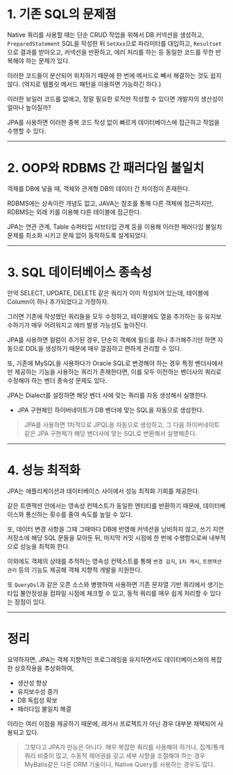 # 1. 기존 SQL의 문제점

Native 쿼리를 사용할 때는 단순 CRUD 작업을 위해서 DB 커넥션을 생성하고, `PreparedStatement` SQL을 작성한 뒤 `SetXxx`으로 파라미터를 대입하고, `Resultset` 으로 결과를 받아오고, 커넥션을 반환하고, 에러 처리를 하는 등 동일한 코드를 무한 반복해야 하는 문제가 있다.

이러한 코드들이 분산되어 위치하기 때문에 한 번에 메서드로 빼서 해결하는 것도 쉽지 않다.
(억지로 템플릿 메서드 패턴을 이용하면 가능하긴 하다.)

이러한 보일러 코드를 없애고, 정말 필요한 로직만 작성할 수 있다면 개발자의 생산성이 얼마나 높이질까?

JPA를 사용하면 이러한 중복 코드 작성 없이 빠르게 데이터베이스에 접근하고 작업을 수행할 수 있다.


---

# 2. OOP와 RDBMS 간 패러다임 불일치

객체를 DB에 넣을 때, 객체와 관계형 DB의 데이터 간 차이점이 존재한다.

RDBMS에는 상속이란 개념도 없고, JAVA는 참조를 통해 다른 객체에 접근하지만, RDBMS는 외래 키를 이용해 다른 테이블에 접근한다.

JPA는 연관 관계, Table 슈퍼타입 서브타입 관계 등을 이용해 이러한 패러다임 불일치 문제를 최소화 시키고 문제 없이 동작하도록 설계되었다.



---

# 3. SQL 데이터베이스 종속성

만약 SELECT, UPDATE, DELETE 같은 쿼리가 이미 작성되어 있는데, 테이블에 Column이 하나 추가되었다고 가정하자.

그러면 기존에 작성했던 쿼리들을 모두 수정하고, 테이블에도 열을 추가하는 등 유지보수하기가 매우 어려워지고 에러 발생 가능성도 높아진다.

JPA를 사용하면 컬럼이 추가된 경우, 단순히 객체에 필드를 하나 추가해주기만 하면 자동으로 DDL을 생성하기 때문에 매우 깔끔하고 편하게 관리할 수 있다.

또, 기존에 MySQL을 사용하다가 Oracle SQL로 변경해야 하는 경우 특정 벤더사에서만 제공하는 기능을 사용하는 쿼리가 존재한다면, 이를 모두 이전하는 벤더사의 쿼리로 수정해야 하는 벤더 종속성 문제도 있다.

JPA는 Dialect를 설정하면 해당 벤더 사에 맞는 쿼리를 자동 생성해서 실행한다.

- JPA 구현체인 하이버네이트가 DB 벤더에 맞는 SQL을 자동으로 생성한다.

> JPA를 사용하면 1차적으로 JPQL을 자동으로 생성하고, 그 다음 하이버네이트 같은 JPA 구현체가 해당 벤더사에 맞는 SQL로 변환해서 실행해준다.


---

# 4. 성능 최적화

JPA는 애플리케이션과 데이터베이스 사이에서 성능 최적화 기회를 제공한다.

같은 트랜잭션 안에서는 영속성 컨텍스트가 동일한 엔티티를 반환하기 때문에, 데이터베이스와 통신하는 횟수를 줄여 속도를 높일 수 있다.

또, 데이터 변경 사항을 그때 그때마다 DB에 반영해 커넥션을 낭비하지 않고, 쓰기 지연 저장소에 해당 SQL 문들을 모아둔 뒤, 마지막 커밋 시점에 한 번에 수행함으로써 내부적으로 성능을 최적화 한다.

이외에도 객체의 상태를 추적하는 영속성 컨텍스트를 통해 `변경 감지`, `1차 캐시`, `트랜잭션 관리` 등의 기능도 제공해 객체 지향적 개발을 지원한다.

또 `QueryDsl`과 같은 오픈 소스와 병행하여 사용하면 기존 문자열 기반 쿼리에서 생기는 타입 불안정성을 컴파일 시점에 체크할 수 있고, 동적 쿼리를 매우 쉽게 처리할 수 있다는 장점이 있다.


---

# 정리

요약하자면, JPA는 객체 지향적인 프로그래밍을 유지하면서도 데이터베이스와의 복잡한 상호작용을 추상화하여,

- 생산성 향상
- 유지보수성 증가
- DB 독립성 확보
- 패러다임 불일치 해결

이라는 여러 이점을 제공하기 때문에, 레거시 프로젝트가 아닌 경우 대부분 채택되어 사용되고 있다.

> 그렇다고 JPA가 만능은 아니다.
매우 복잡한 쿼리를 사용해야 하거나, 집계/통계 쿼리 비중이 많고, 수동적 제어권을 갖고 세부 사항을 조절해야 하는 경우 MyBatis같은 다른 ORM 기술이나, Native Query를 사용하는 경우도 많다.
